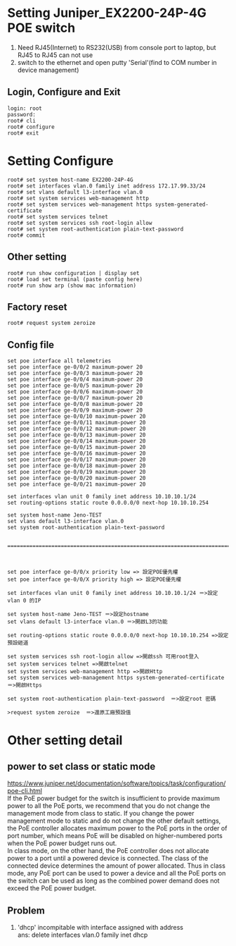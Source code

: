 # Setting Juniper_EX2200-24P-4G POE switch  
  
1. Need RJ45(Internet) to RS232(USB) from console port to laptop, but RJ45 to RJ45 can not use  
2. switch to the ethernet and open putty 'Serial'(find to COM number in device management)  
  
## Login, Configure and Exit  
```
login: root
password:
root# cli  
root# configure  
root# exit
```
  
# Setting Configure  
```
root# set system host-name EX2200-24P-4G
root# set interfaces vlan.0 family inet address 172.17.99.33/24
root# set vlans default l3-interface vlan.0
root# set system services web-management http
root# set system services web-management https system-generated-certificate
root# set system services telnet
root# set system services ssh root-login allow
root# set system root-authentication plain-text-password
root# commit
```  
  
  
## Other setting  
```
root# run show configuration | display set
root# load set terminal (paste config here)
root# run show arp (show mac information)
```  
## Factory reset
```
root# request system zeroize
```
  
## Config file  
```
set poe interface all telemetries
set poe interface ge-0/0/2 maximum-power 20
set poe interface ge-0/0/3 maximum-power 20
set poe interface ge-0/0/4 maximum-power 20
set poe interface ge-0/0/5 maximum-power 20
set poe interface ge-0/0/6 maximum-power 20
set poe interface ge-0/0/7 maximum-power 20
set poe interface ge-0/0/8 maximum-power 20
set poe interface ge-0/0/9 maximum-power 20
set poe interface ge-0/0/10 maximum-power 20
set poe interface ge-0/0/11 maximum-power 20
set poe interface ge-0/0/12 maximum-power 20
set poe interface ge-0/0/13 maximum-power 20
set poe interface ge-0/0/14 maximum-power 20
set poe interface ge-0/0/15 maximum-power 20
set poe interface ge-0/0/16 maximum-power 20
set poe interface ge-0/0/17 maximum-power 20
set poe interface ge-0/0/18 maximum-power 20
set poe interface ge-0/0/19 maximum-power 20
set poe interface ge-0/0/20 maximum-power 20
set poe interface ge-0/0/21 maximum-power 20

set interfaces vlan unit 0 family inet address 10.10.10.1/24
set routing-options static route 0.0.0.0/0 next-hop 10.10.10.254

set system host-name Jeno-TEST
set vlans default l3-interface vlan.0
set system root-authentication plain-text-password


=============================================================================================



set poe interface ge-0/0/x priority low => 設定POE優先權
set poe interface ge-0/0/X priority high => 設定POE優先權

set interfaces vlan unit 0 family inet address 10.10.10.1/24 ＝>設定vlan 0 的IP

set system host-name Jeno-TEST ＝>設定hostname
set vlans default l3-interface vlan.0 ＝>開啟L3的功能

set routing-options static route 0.0.0.0/0 next-hop 10.10.10.254 =>設定預設砸道

set system services ssh root-login allow =>開啟ssh 可用root登入
set system services telnet =>開啟telnet
set system services web-management http =>開啟Http
set system services web-management https system-generated-certificate ＝>開啟Https

set system root-authentication plain-text-password  ＝>設定root 密碼

>request system zeroize  ＝>還原工廠預設值
```
  
# Other setting detail    
## power to set class or static mode  
https://www.juniper.net/documentation/software/topics/task/configuration/poe-cli.html  
If the PoE power budget for the switch is insufficient to provide maximum power to all the PoE ports, we recommend that you do not change the management mode from class to static. If you change the power management mode to static and do not change the other default settings, the PoE controller allocates maximum power to the PoE ports in the order of port number, which means PoE will be disabled on higher-numbered ports when the PoE power budget runs out.  
In class mode, on the other hand, the PoE controller does not allocate power to a port until a powered device is connected. The class of the connected device determines the amount of power allocated. Thus in class mode, any PoE port can be used to power a device and all the PoE ports on the switch can be used as long as the combined power demand does not exceed the PoE power budget.  
  
## Problem  
1. 'dhcp' incompitable with interface assigned with address  
ans: delete interfaces vlan.0 family inet dhcp  
  

